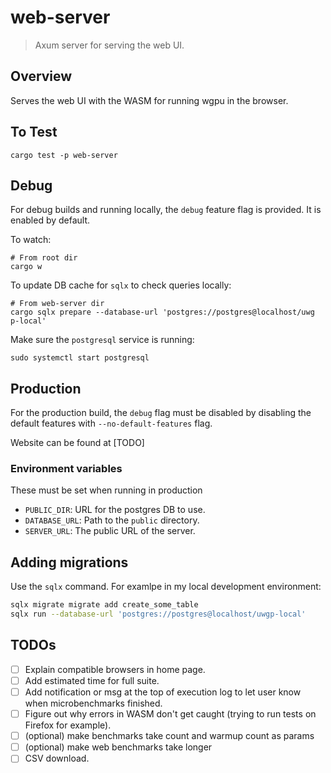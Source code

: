 # web-server

> Axum server for serving the web UI.

## Overview

Serves the web UI with the WASM for running wgpu in the browser.

## To Test

```not_rust
cargo test -p web-server
```

## Debug

For debug builds and running locally, the `debug` feature flag is provided.
It is enabled by default.

To watch:
```
# From root dir
cargo w
```

To update DB cache for `sqlx` to check queries locally:
```
# From web-server dir
cargo sqlx prepare --database-url 'postgres://postgres@localhost/uwg
p-local'
```

Make sure the `postgresql` service is running:
```
sudo systemctl start postgresql
```

## Production

For the production build, the `debug` flag must be disabled by disabling the
default features with `--no-default-features` flag.

Website can be found at \[TODO\]

### Environment variables

These must be set when running in production

- `PUBLIC_DIR`: URL for the postgres DB to use.
- `DATABASE_URL`: Path to the `public` directory.
- `SERVER_URL`: The public URL of the server.

## Adding migrations

Use the `sqlx` command. For examlpe in my local development environment:

```sh
sqlx migrate migrate add create_some_table
sqlx run --database-url 'postgres://postgres@localhost/uwgp-local'
```

## TODOs

- [ ] Explain compatible browsers in home page.
- [ ] Add estimated time for full suite.
- [ ] Add notification or msg at the top of execution log to let user know when microbenchmarks finished.
- [ ] Figure out why errors in WASM don't get caught (trying to run tests on Firefox for example).
- [ ] (optional) make benchmarks take count and warmup count as params
- [ ] (optional) make web benchmarks take longer
- [ ] CSV download.
